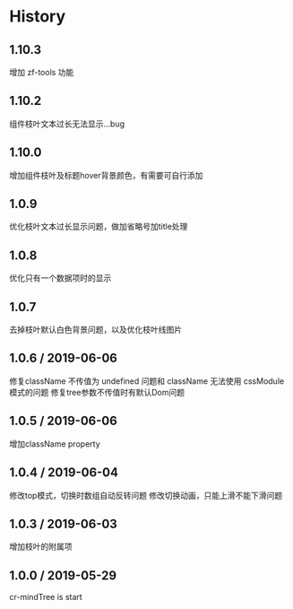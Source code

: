 # History

## 1.10.3
增加 zf-tools 功能

## 1.10.2
组件枝叶文本过长无法显示...bug

## 1.10.0
增加组件枝叶及标题hover背景颜色，有需要可自行添加

## 1.0.9
优化枝叶文本过长显示问题，做加省略号加title处理

## 1.0.8
优化只有一个数据项时的显示

## 1.0.7
去掉枝叶默认白色背景问题，以及优化枝叶线图片

## 1.0.6 / 2019-06-06
修复className 不传值为 undefined 问题和 className 无法使用 cssModule 模式的问题
修复tree参数不传值时有默认Dom问题

## 1.0.5 / 2019-06-06
增加className property

## 1.0.4 / 2019-06-04
修改top模式，切换时数组自动反转问题
修改切换动画，只能上滑不能下滑问题

## 1.0.3 / 2019-06-03
增加枝叶的附属项

## 1.0.0 / 2019-05-29

cr-mindTree is start
